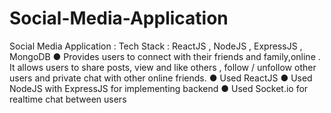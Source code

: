 # Social-Media-Application
Social Media Application : Tech Stack : ReactJS , NodeJS , ExpressJS , MongoDB ● Provides users to connect with their friends and family,online . It allows users to share posts, view and like others , follow / unfollow other users and private chat with other online friends. ● Used ReactJS  ● Used NodeJS with ExpressJS for implementing backend  ● Used Socket.io for realtime chat between users
